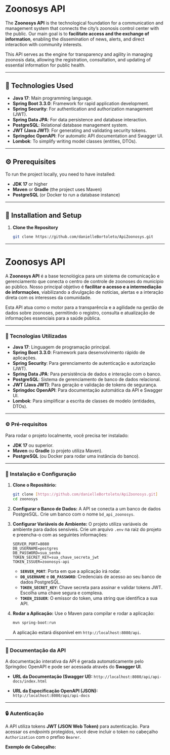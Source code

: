 # Zoonosys API

The **Zoonosys API** is the technological foundation for a communication and management system that connects the city’s zoonosis control center with the public. Our main goal is to **facilitate access and the exchange of information**, enabling the dissemination of news, alerts, and direct interaction with community interests.

This API serves as the engine for transparency and agility in managing zoonosis data, allowing the registration, consultation, and updating of essential information for public health.

---

## 🚀 Technologies Used

- **Java 17**: Main programming language.  
- **Spring Boot 3.3.0**: Framework for rapid application development.  
- **Spring Security**: For authentication and authorization management (JWT).  
- **Spring Data JPA**: For data persistence and database interaction.  
- **PostgreSQL**: Relational database management system.  
- **JWT (Java JWT)**: For generating and validating security tokens.  
- **Springdoc OpenAPI**: For automatic API documentation and Swagger UI.  
- **Lombok**: To simplify writing model classes (entities, DTOs).  

---

## ⚙️ Prerequisites

To run the project locally, you need to have installed:

- **JDK 17** or higher  
- **Maven** or **Gradle** (the project uses Maven)  
- **PostgreSQL** (or Docker to run a database instance)  

---

## 🔧 Installation and Setup

1. **Clone the Repository**
   ```bash
   git clone https://github.com/danielleBortoleto/ApiZoonosys.git

______
# Zoonosys API

A **Zoonosys API** é a base tecnológica para um sistema de comunicação e gerenciamento que conecta o centro de controle de zoonoses do município ao público. Nosso principal objetivo é **facilitar o acesso e a intermediação de informações**, viabilizando a divulgação de notícias, alertas e a interação direta com os interesses da comunidade.

Esta API atua como o motor para a transparência e a agilidade na gestão de dados sobre zoonoses, permitindo o registro, consulta e atualização de informações essenciais para a saúde pública.

---

### 🚀 Tecnologias Utilizadas

* **Java 17**: Linguagem de programação principal.
* **Spring Boot 3.3.0**: Framework para desenvolvimento rápido de aplicações.
* **Spring Security**: Para gerenciamento de autenticação e autorização (JWT).
* **Spring Data JPA**: Para persistência de dados e interação com o banco.
* **PostgreSQL**: Sistema de gerenciamento de banco de dados relacional.
* **JWT (Java JWT)**: Para geração e validação de tokens de segurança.
* **Springdoc OpenAPI**: Para documentação automática da API e Swagger UI.
* **Lombok**: Para simplificar a escrita de classes de modelo (entidades, DTOs).

---

### ⚙️ Pré-requisitos

Para rodar o projeto localmente, você precisa ter instalado:

* **JDK 17** ou superior.
* **Maven** ou **Gradle** (o projeto utiliza Maven).
* **PostgreSQL** (ou Docker para rodar uma instância do banco).

---

### 🔧 Instalação e Configuração

1.  **Clone o Repositório:**
    ```bash
    git clone [https://github.com/danielleBortoleto/ApiZoonosys.git]
    cd zoonosys
    ```

2.  **Configurar o Banco de Dados:**
    A API se conecta a um banco de dados PostgreSQL. Crie um banco com o nome `bd_api_zoonosys`.

3.  **Configurar Variáveis de Ambiente:**
    O projeto utiliza variáveis de ambiente para dados sensíveis. Crie um arquivo `.env` na raiz do projeto e preencha-o com as seguintes informações:
    ```
    SERVER_PORT=8080
    DB_USERNAME=postgres
    DB_PASSWORD=sua_senha
    TOKEN_SECRET_KEY=sua_chave_secreta_jwt
    TOKEN_ISSUER=zoonosys-api
    ```
    * **`SERVER_PORT`**: Porta em que a aplicação irá rodar.
    * **`DB_USERNAME`** e **`DB_PASSWORD`**: Credenciais de acesso ao seu banco de dados PostgreSQL.
    * **`TOKEN_SECRET_KEY`**: Chave secreta para assinar e validar tokens JWT. Escolha uma chave segura e complexa.
    * **`TOKEN_ISSUER`**: O emissor do token, uma string que identifica a sua API.

4.  **Rodar a Aplicação:**
    Use o Maven para compilar e rodar a aplicação:
    ```bash
    mvn spring-boot:run
    ```
    A aplicação estará disponível em `http://localhost:8080/api`.

---

### 📝 Documentação da API

A documentação interativa da API é gerada automaticamente pelo Springdoc OpenAPI e pode ser acessada através do **Swagger UI**.

* **URL da Documentação (Swagger UI):**
    `http://localhost:8080/api/api-docs/index.html`

* **URL da Especificação OpenAPI (JSON):**
    `http://localhost:8080/api/api-docs`

---

### 🔒 Autenticação

A API utiliza tokens **JWT (JSON Web Token)** para autenticação. Para acessar os *endpoints* protegidos, você deve incluir o token no cabeçalho `Authorization` com o prefixo `Bearer`.

**Exemplo de Cabeçalho:**
